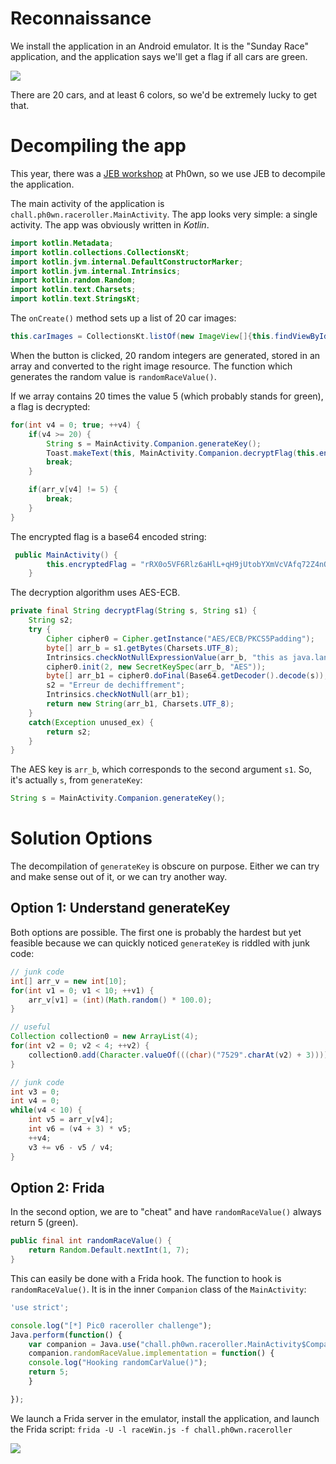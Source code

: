 # Reconnaissance

We install the application in an Android emulator. It is the "Sunday Race" application, and the application says we'll get a flag if all cars are green.

![](./greeting.png)

There are 20 cars, and at least 6 colors, so we'd be extremely lucky to get that.

# Decompiling the app

This year, there was a [JEB workshop](https://pnfsoftware.com) at Ph0wn, so we use JEB to decompile the application.

The main activity of the application is `chall.ph0wn.raceroller.MainActivity`. The app looks very simple: a single activity. The app was obviously written in *Kotlin*.

```java
import kotlin.Metadata;
import kotlin.collections.CollectionsKt;
import kotlin.jvm.internal.DefaultConstructorMarker;
import kotlin.jvm.internal.Intrinsics;
import kotlin.random.Random;
import kotlin.text.Charsets;
import kotlin.text.StringsKt;
```

The `onCreate()` method sets up a list of 20 car images:

```java
this.carImages = CollectionsKt.listOf(new ImageView[]{this.findViewById(id.car1), ...
```

When the button is clicked, 20 random integers are generated, stored in an array and converted to the right image resource. The function which generates the random value is `randomRaceValue()`.

If we array contains 20 times the value 5 (which probably stands for green), a flag is decrypted:

```java
for(int v4 = 0; true; ++v4) {
    if(v4 >= 20) {
        String s = MainActivity.Companion.generateKey();
        Toast.makeText(this, MainActivity.Companion.decryptFlag(this.encryptedFlag, s), 0).show();
        break;
    }

	if(arr_v[v4] != 5) {
        break;
    }
}
```	

The encrypted flag is a base64 encoded string:

```java
 public MainActivity() {
        this.encryptedFlag = "rRX0o5VF6Rlz6aHlL+qH9jUtobYXmVcVAfq72Z4nOGA=";
    }
```

The decryption algorithm uses AES-ECB.

```java
private final String decryptFlag(String s, String s1) {
    String s2;
    try {
        Cipher cipher0 = Cipher.getInstance("AES/ECB/PKCS5Padding");
        byte[] arr_b = s1.getBytes(Charsets.UTF_8);
        Intrinsics.checkNotNullExpressionValue(arr_b, "this as java.lang.String).getBytes(charset)");
        cipher0.init(2, new SecretKeySpec(arr_b, "AES"));
        byte[] arr_b1 = cipher0.doFinal(Base64.getDecoder().decode(s));
        s2 = "Erreur de dechiffrement";
        Intrinsics.checkNotNull(arr_b1);
        return new String(arr_b1, Charsets.UTF_8);
    }
    catch(Exception unused_ex) {
		return s2;
    }
}
```		

The AES key is `arr_b`, which corresponds to the second argument `s1`.
So, it's actually `s`, from `generateKey`:

```java
String s = MainActivity.Companion.generateKey();
```

# Solution Options

The decompilation of `generateKey` is obscure on purpose. Either we can try and make sense out of it, or we can try another way. 

## Option 1: Understand generateKey

Both options are possible. The first one is probably the hardest but yet feasible because we can quickly noticed `generateKey` is riddled with junk code:

```java
// junk code
int[] arr_v = new int[10];
for(int v1 = 0; v1 < 10; ++v1) {
    arr_v[v1] = (int)(Math.random() * 100.0);
}

// useful
Collection collection0 = new ArrayList(4);
for(int v2 = 0; v2 < 4; ++v2) {
    collection0.add(Character.valueOf(((char)("7529".charAt(v2) + 3))));
}

// junk code
int v3 = 0;
int v4 = 0;
while(v4 < 10) {
	int v5 = arr_v[v4];
    int v6 = (v4 + 3) * v5;
    ++v4;
    v3 += v6 - v5 / v4;
}
```			

## Option 2: Frida

In the second option, we are to "cheat" and have `randomRaceValue()` always return 5 (green).

```java
public final int randomRaceValue() {
	return Random.Default.nextInt(1, 7);
}
```

This can easily be done with a Frida hook. The function to hook is `randomRaceValue()`. It is in the inner `Companion` class of the `MainActivity`:

```javascript
'use strict';

console.log("[*] Pic0 raceroller challenge");
Java.perform(function() {
    var companion = Java.use("chall.ph0wn.raceroller.MainActivity$Companion");
    companion.randomRaceValue.implementation = function() {
    console.log("Hooking randomCarValue()");
    return 5;
    }

});
```

We launch a Frida server in the emulator, install the application, and launch the Frida script: `frida -U -l raceWin.js -f chall.ph0wn.raceroller`

![](./flag.png)
